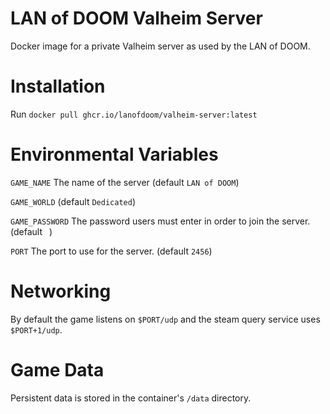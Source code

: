 # LAN of DOOM Valheim Server

Docker image for a private Valheim server as used by the LAN of DOOM.

# Installation

Run `docker pull ghcr.io/lanofdoom/valheim-server:latest`

# Environmental Variables

`GAME_NAME` The name of the server (default `LAN of DOOM`)

`GAME_WORLD` (default `Dedicated`)

`GAME_PASSWORD` The password users must enter in order to join the server. (default ` `)

`PORT` The port to use for the server. (default `2456`)

# Networking

By default the game listens on `$PORT/udp` and the steam query service uses `$PORT+1/udp`.

# Game Data

Persistent data is stored in the container's `/data` directory.
